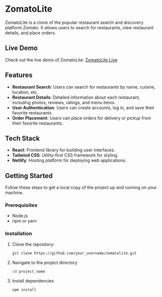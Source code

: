 # ZomatoLite

ZomatoLite is a clone of the popular restaurant search and discovery platform Zomato. It allows users to search for restaurants, view restaurant details, and place orders.

## Live Demo

Check out the live demo of ZomatoLite: [ZomatoLite Live](https://beta-zomatolite.netlify.app)

## Features

- **Restaurant Search**: Users can search for restaurants by name, cuisine, location, etc.
- **Restaurant Details**: Detailed information about each restaurant, including photos, reviews, ratings, and menu items.
- **User Authentication**: Users can create accounts, log in, and save their favorite restaurants.
- **Order Placement**: Users can place orders for delivery or pickup from their favorite restaurants.

## Tech Stack

- **React**: Frontend library for building user interfaces.
- **Tailwind CSS**: Utility-first CSS framework for styling.
- **Netlify**: Hosting platform for deploying web applications.

## Getting Started

Follow these steps to get a local copy of the project up and running on your machine.

### Prerequisites

- Node.js
- npm or yarn

### Installation

1. Clone the repository:

   ```bash
   git clone https://github.com/your_username/zomatolite.git

2. Navigate to the project directory
   ```bash
   cd project_name

3. Install dependencies
   ```bash
   npm install 

